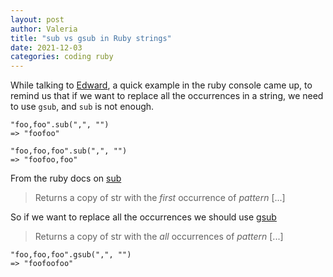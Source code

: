```yaml
---
layout: post
author: Valeria
title: "sub vs gsub in Ruby strings"
date: 2021-12-03
categories: coding ruby
---
```

While talking to [Edward](https://github.com/edwardloveall), a quick example in
the ruby console came up, to remind us that if we want to replace all the
occurrences in a string, we need to use `gsub`, and `sub` is not enough.

```
"foo,foo".sub(",", "")
=> "foofoo"

"foo,foo,foo".sub(",", "")
=> "foofoo,foo"
```

From the ruby docs on [sub](https://ruby-doc.org/core-2.4.2/String.html#method-i-sub)
> Returns a copy of str with the _first_ occurrence of _pattern_ [...]

So if we want to replace all the occurrences we should use
[gsub](https://ruby-doc.org/core-2.4.2/String.html#method-i-gsub)
> Returns a copy of str with the _all_ occurrences of _pattern_ [...]

```
"foo,foo,foo".gsub(",", "")
=> "foofoofoo"
```
